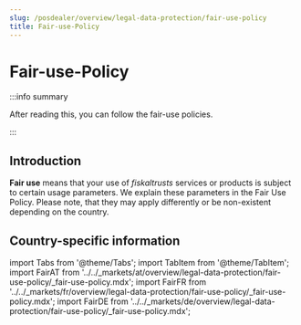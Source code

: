```yaml
---
slug: /posdealer/overview/legal-data-protection/fair-use-policy
title: Fair-use-Policy
---
```

# Fair-use-Policy

:::info summary

After reading this, you can follow the fair-use policies.

:::
## Introduction

**Fair use** means that your use of _fiskaltrusts_ services or products is subject to certain usage parameters. We explain these parameters in the Fair Use Policy. Please note, that they may apply differently or be non-existent depending on the country.

## Country-specific information

import Tabs from '@theme/Tabs';
import TabItem from '@theme/TabItem';
import FairAT from '../../_markets/at/overview/legal-data-protection/fair-use-policy/_fair-use-policy.mdx';
import FairFR from '../../_markets/fr/overview/legal-data-protection/fair-use-policy/_fair-use-policy.mdx';
import FairDE from '../../_markets/de/overview/legal-data-protection/fair-use-policy/_fair-use-policy.mdx';

<Tabs groupId="market">

  <TabItem value="AT" label="Austria">
      <FairAT />
  </TabItem>

  <TabItem value="FR" label="France">
      <FairFR />
  </TabItem>

  <TabItem value="DE" label="Germany">
      <FairDE />
  </TabItem>

</Tabs>
